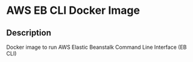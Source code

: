 # AWS EB CLI Docker Image

## Description

Docker image to run AWS Elastic Beanstalk Command Line Interface (EB CLI)
